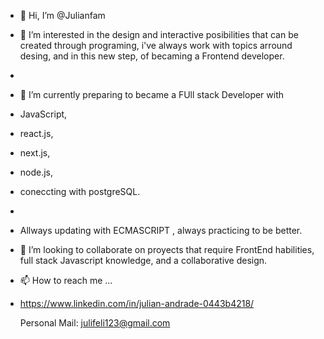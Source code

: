 - 👋 Hi, I’m @Julianfam
- 👀 I’m interested in the design and interactive posibilities that can be created through programing, i've always work with topics arround desing, and in this new step, of becaming a Frontend developer. 
- 

- 🌱 I’m currently preparing to became a FUll stack Developer with 
- JavaScript, 
- react.js, 
- next.js, 
- node.js, 
- coneccting with postgreSQL. 
- 
- Allways updating with ECMASCRIPT , always practicing to be better. 
  
- 💞️ I’m looking to collaborate on proyects that require FrontEnd habilities, full stack Javascript knowledge, and a collaborative design. 







- 📫 How to reach me ...
- https://www.linkedin.com/in/julian-andrade-0443b4218/
  
  Personal Mail: julifeli123@gmail.com



<!---
Julianfam/Julianfam is a ✨ special ✨ repository because its `README.md` (this file) appears on your GitHub profile.
You can click the Preview link to take a look at your changes.
--->
